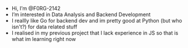 -  Hi, I’m @F0RG-2142
-  I’m interested in Data Analysis and Backend Development
-  I reallly like Go for backend dev and im pretty good at Python (but who isn't?) for data related stuff
-  I realised in my previous project that I lack experience in JS so that is what im learning right now
<!---
F0RG-2142/F0RG-2142 is a ✨ special ✨ repository because its `README.md` (this file) appears on your GitHub profile.
You can click the Preview link to take a look at your changes.
--->
